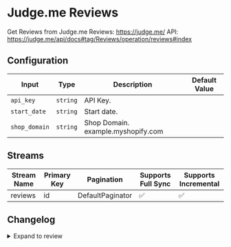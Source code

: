 # Judge.me Reviews
Get Reviews from Judge.me Reviews: https://judge.me/
API: https://judge.me/api/docs#tag/Reviews/operation/reviews#index

## Configuration

| Input | Type | Description | Default Value |
|-------|------|-------------|---------------|
| `api_key` | `string` | API Key.  |  |
| `start_date` | `string` | Start date.  |  |
| `shop_domain` | `string` | Shop Domain. example.myshopify.com |  |

## Streams
| Stream Name | Primary Key | Pagination | Supports Full Sync | Supports Incremental |
|-------------|-------------|------------|---------------------|----------------------|
| reviews | id | DefaultPaginator | ✅ |  ✅  |

## Changelog

<details>
  <summary>Expand to review</summary>

| Version          | Date              | Pull Request | Subject        |
|------------------|-------------------|--------------|----------------|
| 0.0.11 | 2025-10-14 | [67938](https://github.com/airbytehq/airbyte/pull/67938) | Update dependencies |
| 0.0.10 | 2025-10-07 | [67360](https://github.com/airbytehq/airbyte/pull/67360) | Update dependencies |
| 0.0.9 | 2025-09-30 | [66788](https://github.com/airbytehq/airbyte/pull/66788) | Update dependencies |
| 0.0.8 | 2025-09-09 | [66060](https://github.com/airbytehq/airbyte/pull/66060) | Update dependencies |
| 0.0.7 | 2025-08-23 | [65349](https://github.com/airbytehq/airbyte/pull/65349) | Update dependencies |
| 0.0.6 | 2025-08-09 | [64628](https://github.com/airbytehq/airbyte/pull/64628) | Update dependencies |
| 0.0.5 | 2025-08-02 | [64186](https://github.com/airbytehq/airbyte/pull/64186) | Update dependencies |
| 0.0.4 | 2025-07-26 | [63890](https://github.com/airbytehq/airbyte/pull/63890) | Update dependencies |
| 0.0.3 | 2025-07-19 | [63466](https://github.com/airbytehq/airbyte/pull/63466) | Update dependencies |
| 0.0.2 | 2025-07-12 | [63143](https://github.com/airbytehq/airbyte/pull/63143) | Update dependencies |
| 0.0.1 | 2025-06-18 | | Initial release by [@nmtruong93](https://github.com/nmtruong93) via Connector Builder |

</details>
